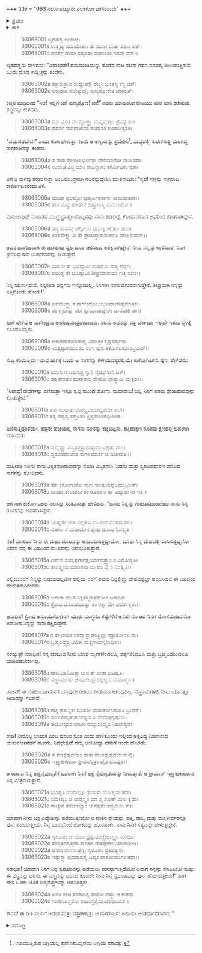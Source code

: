 +++
title = "063 ನಲೋಪಾಖ್ಯಾನೇ ನಲಕರ್ಕೋಟಕಸಂವಾದಃ"
+++

<details><summary>ಪ್ರವೇಶ</summary>


।।   ಓಂ ಓಂ ನಮೋ ನಾರಾಯಣಾಯ।।   ಶ್ರೀ ವೇದವ್ಯಾಸಾಯ ನಮಃ ।।

ಶ್ರೀ ಕೃಷ್ಣದ್ವೈಪಾಯನ ವೇದವ್ಯಾಸ ವಿರಚಿತ  

**ಶ್ರೀ ಮಹಾಭಾರತ**

**ಆರಣ್ಯಕ ಪರ್ವ**

**ಇಂದ್ರಲೋಕಾಭಿಗಮನ ಪರ್ವ**

**ಅಧ್ಯಾಯ 63**

</details>


<details><summary>ಸಾರ</summary>

ದಮಯಂತಿಯನ್ನು ತೊರೆದ ರಾಜ ನಲನು ಗಹನ ವನದಲ್ಲಿ ಉರಿಯುತ್ತಿರುವ ಒಂದು ದೊಡ್ಡ ಕಾಡ್ಗಿಚ್ಚನ್ನು ಕಂಡು ಅದರಲ್ಲಿ ಸಿಲುಕಿರುವ ನಾಗ ಕಾರ್ಕೋಟಕನನ್ನು ಎತ್ತಿ ಹೊರತಂದು ಉಳಿಸಿದುದು (1-9). ಇನ್ನೂ ಮುಂದೆ ತೆಗೆದುಕೊಂಡು ಹೋಗೆಂದು ನಾಗವು ಹೇಳುವುದು, ನಲನು ಹಾಗೆಯೇ ಮಾಡಲು ಅವನನ್ನು ಕಾರ್ಕೋಟಕನು ಕಚ್ಚಿ ಕುರೂಪಿಯನ್ನಾಗಿಸಿದುದು (10-12). ಅವನ ದೇಹವನ್ನಾವರಿಸಿ ಕಾಡುತ್ತಿರುವನನ್ನು ಪೀಡಿಸಲು ಕಚ್ಚಿದೆನೆಂದೂ, ಕುರೂಪಿಯಾದ ಅವನನ್ನು ಯಾರೂ ಗುರುತಿಸಲಾರರೆಂದೂ, ಅಯೋಧ್ಯೆಯ ರಾಜ ಋತುಪರ್ಣನಿಂದ ಅಕ್ಷ ವಿದ್ಯೆಯನ್ನು ಕಲಿತನಂತರ ಅವನ ಕಷ್ಟಗಳು ಕೊನೆಗೊಳ್ಳುವವೆಂದೂ ಹೇಳಿ, ಪುನಃ ಸ್ವರೂಪವನ್ನು ಕೊಡಬಲ್ಲ ವಸ್ತ್ರಗಳನ್ನಿತ್ತು ಕಾರ್ಕೋಟಕನು ಅಂತರ್ಧಾನನಾದುದು (13-24).

</details>


> 03063001 ಬೃಹದಶ್ವ ಉವಾಚ।   
03063001a ಉತ್ಸೃಜ್ಯ ದಮಯಂತೀಂ ತು ನಲೋ ರಾಜಾ ವಿಶಾಂ ಪತೇ।  
03063001c ದದರ್ಶ ದಾವಂ ದಹ್ಯಂತಂ ಮಹಾಂತಂ ಗಹನೇ ವನೇ।।

ಬೃಹದಶ್ವನು ಹೇಳಿದನು: “ವಿಶಾಂಪತೇ! ದಮಯಂತಿಯನ್ನು ತೊರೆದ ರಾಜ ನಲನು ಗಹನ ವನದಲ್ಲಿ ಉರಿಯುತ್ತಿರುವ ಒಂದು ದೊಡ್ಡ ಕಾಡ್ಗಿಚ್ಚನ್ನು ಕಂಡನು.

> 03063002a ತತ್ರ ಶುಶ್ರಾವ ಮಧ್ಯೇಽಗ್ನೌ ಶಬ್ಧಂ ಭೂತಸ್ಯ ಕಸ್ಯ ಚಿತ್।  
03063002c ಅಭಿಧಾವ ನಲೇತ್ಯುಚ್ಚೈಃ ಪುಣ್ಯಶ್ಲೋಕೇತಿ ಚಾಸಕೃತ್।।

ಕಿಚ್ಚಿನ ಮಧ್ಯದಿಂದ “ನಲ! ಇಲ್ಲಿಗೆ ಬಾ! ಪುಣ್ಯಶ್ಲೋಕ! ಬಾ!” ಎಂದು ಯಾವುದೋ ಜೀವಿಯು ಪುನಃ ಪುನಃ ಕರೆಯುವ ಶಬ್ಧವನ್ನು ಕೇಳಿದನು.

> 03063003a ಮಾ ಭೈರಿತಿ ನಲಶ್ಚೋಕ್ತ್ವಾ ಮಧ್ಯಮಗ್ನೇಃ ಪ್ರವಿಶ್ಯ ತಂ।  
03063003c ದದರ್ಶ ನಾಗರಾಜಾನಂ ಶಯಾನಂ ಕುಂಡಲೀಕೃತಂ।।

“ಭಯಪಡಬೇಡ!” ಎಂದು ಕೂಗಿ ಹೇಳುತ್ತಾ ನಲನು ಆ ಅಗ್ನಿಯನ್ನು ಪ್ರವೇಶಿಸಿ[^1], ಮಧ್ಯದಲ್ಲಿ ಸುರುಳಿಸುತ್ತಿ ಮಲಗಿದ್ದ ನಾಗರಾಜನನ್ನು ಕಂಡನು.

> 03063004a ಸ ನಾಗಃ ಪ್ರಾಂಜಲಿರ್ಭೂತ್ವಾ ವೇಪಮಾನೋ ನಲಂ ತದಾ।   
03063004c ಉವಾಚ ವಿದ್ಧಿ ಮಾಂ ರಾಜನ್ನಾಗಂ ಕರ್ಕೋಟಕಂ ನೃಪ।।

ಆಗ ಆ ನಾಗವು ತರತರಿಸುತ್ತಾ ಅಂಜಲೀಬದ್ಧನಾಗಿ ನಲನನ್ನುದ್ದೇಶಿಸಿ ಮಾತನಾಡಿತು: “ನೃಪ! ನನ್ನನ್ನು ನಾಗರಾಜ ಕಾರ್ಕೋಟಕನೆಂದು ತಿಳಿ.

> 03063005a ಮಯಾ ಪ್ರಲಬ್ಧೋ ಬ್ರಹ್ಮರ್ಷಿರನಾಗಾಃ ಸುಮಹಾತಪಾಃ।  
03063005c ತೇನ ಮನ್ಯುಪರೀತೇನ ಶಪ್ತೋಽಸ್ಮಿ ಮನುಜಾಧಿಪ।।

ಮನುಜಾಧಿಪ! ಮಹಾತಪ ಮುಗ್ಧ ಬ್ರಾಹ್ಮಣನೊಬ್ಬನನ್ನು ನಾನು ಹಿಡಿದಿದ್ದೆ. ಕೋಪವಶನಾದ ಅವನಿಂದ ಶಪಿತನಾಗಿದ್ದೇನೆ.

> 03063006a ತಸ್ಯ ಶಾಪಾನ್ನ ಶಕ್ನೋಮಿ ಪದಾದ್ವಿಚಲಿತುಂ ಪದಂ।  
03063006c ಉಪದೇಕ್ಷ್ಯಾಮಿ ತೇ ಶ್ರೇಯಸ್ತ್ರಾತುಮರ್ಹತಿ ಮಾಂ ಭವಾನ್।।

ಅವನ ಶಾಪದಿಂದಾಗಿ ಈ ಜಾಗದಿಂದ ಸ್ವಲ್ಪ ದೂರ ಚಲಿಸಲೂ ಅಶಕ್ಯನಾಗಿದ್ದೇನೆ. ನೀನು ನನ್ನನ್ನು ಉಳಿಸಿದರೆ, ನಿನಗೆ ಶ್ರೇಯಸ್ಸಾಗುವ ಉಪದೇಶವನ್ನು ನೀಡುತ್ತೇನೆ.

> 03063007a ಸಖಾ ಚ ತೇ ಭವಿಷ್ಯಾಮಿ ಮತ್ಸಮೋ ನಾಸ್ತಿ ಪನ್ನಗಃ।  
03063007c ಲಘುಶ್ಚ ತೇ ಭವಿಷ್ಯಾಮಿ ಶೀಘ್ರಮಾದಾಯ ಗಚ್ಚ ಮಾಂ।।

ನಿನ್ನ ಸಖನಾಗಿರುವೆ. ನನ್ನಂತಹ ಪನ್ನಗವು ಇನ್ನೊಂದಿಲ್ಲ. ನಿನಗಾಗಿ ನಾನು ಹಗುರವಾಗುತ್ತೇನೆ. ಶೀಘ್ರವಾಗಿ ನನ್ನನ್ನು ಎತ್ತಿಕೊಂಡು ಹೋಗು!”

> 03063008a ಏವಮುಕ್ತ್ವಾ ಸ ನಾಗೇಂದ್ರೋ ಬಭೂವಾಂಗುಷ್ಠಮಾತ್ರಕಃ।  
03063008c ತಂ ಗೃಹೀತ್ವಾ ನಲಃ ಪ್ರಾಯಾದುದ್ದೇಶಂ ದಾವವರ್ಜಿತಂ।।

ಹೀಗೆ ಹೇಳಿದ ಆ ನಾಗೇಂದ್ರನು ಅಂಗುಷ್ಠಮಾತ್ರದಂತಾದನು. ನಲನು ಅವನನ್ನು ಎತ್ತಿ ಬೆಂಕಿಯು ಇಲ್ಲದೇ ಇರುವ ಸ್ಥಳಕ್ಕೆ ಕೊಂಡೊಯ್ದನು.

> 03063009a ಆಕಾಶದೇಶಮಾಸಾದ್ಯ ವಿಮುಕ್ತಂ ಕೃಷ್ಣವರ್ತ್ಮನಾ।  
03063009c ಉತ್ಸ್ರಷ್ಟುಕಾಮಂ ತಂ ನಾಗಃ ಪುನಃ ಕರ್ಕೋಟಕೋಽಬ್ರವೀತ್।।

ಸುಟ್ಟ ಕರಿಯಿಲ್ಲದೇ ಇರುವ ಜಾಗಕ್ಕೆ ಬಂದು ಆ ನಾಗನನ್ನು ಕೆಳಗಿಡುವಷ್ಟರಲ್ಲಿಯೇ ಕಾರ್ಕೋಟಕನು ಪುನಃ ಹೇಳಿದನು:

> 03063010a ಪದಾನಿ ಗಣಯನ್ಗಚ್ಚ ಸ್ವಾನಿ ನೈಷಧ ಕಾನಿ ಚಿತ್।  
03063010c ತತ್ರ ತೇಽಹಂ ಮಹಾರಾಜ ಶ್ರೇಯೋ ಧಾಸ್ಯಾಮಿ ಯತ್ಪರಂ।।

“ನಿಷಾಧ! ಹೆಜ್ಜೆಗಳನ್ನು ಎಣಿಸುತ್ತಾ ಇನ್ನೂ ಸ್ವಲ್ಪ ಮುಂದೆ ಹೋಗು. ಮಹಾರಾಜ! ಅಲ್ಲಿ ನಿನಗೆ ಪರಮ ಶ್ರೇಯವಾದದ್ದನ್ನು ಕೊಡುತ್ತೇನೆ.”

> 03063011a ತತಃ ಸಂಖ್ಯಾತುಮಾರಬ್ಧಮದಶದ್ದಶಮೇ ಪದೇ।  
03063011c ತಸ್ಯ ದಷ್ಟಸ್ಯ ತದ್ರೂಪಂ ಕ್ಷಿಪ್ರಮಂತರಧೀಯತ।।

ಎಣಿಸುತ್ತಿದ್ದಂತೆಯೇ, ಹತ್ತನೇ ಹೆಜ್ಜೆಯಲ್ಲಿ ನಾಗನು ನಲನನ್ನು ಕಚ್ಚಿಬಿಟ್ಟನು. ಕಚ್ಚಿದಾಕ್ಷಣ ರೂಪವು ಕ್ಷಣದಲ್ಲಿ ಬದಲಾಗಿ ಹೋಯಿತು.

> 03063012a ಸ ದೃಷ್ಟ್ವಾ ವಿಸ್ಮಿತಸ್ತಸ್ಥಾವಾತ್ಮಾನಂ ವಿಕೃತಂ ನಲಃ।  
03063012c ಸ್ವರೂಪಧಾರಿಣಂ ನಾಗಂ ದದರ್ಶ ಚ ಮಹೀಪತಿಃ।।

ಮಹೀಪತಿ ನಲನು ತಾನು ವಿಕೃತನಾಗಿರುವುದನ್ನು ನೋಡಿ ವಿಸ್ಮಿತನಾಗಿ ನಿಂತನು ಮತ್ತು ಸ್ವರೂಪಧಾರಣ ಮಾಡಿದ ನಾಗನನ್ನು ನೋಡಿದನು.

> 03063013a ತತಃ ಕರ್ಕೋಟಕೋ ನಾಗಃ ಸಾಂತ್ವಯನ್ನಲಮಬ್ರವೀತ್।   
03063013c ಮಯಾ ತೇಽಂತರ್ಹಿತಂ ರೂಪಂ ನ ತ್ವಾ ವಿದ್ಯುರ್ಜನಾ ಇತಿ।।

ಆಗ ನಾಗ ಕಾರ್ಕೋಟಕನು ನಲನನ್ನು ಸಂತವಿಸುತ್ತಾ ಹೇಳಿದನು: “ಜನರು ನಿನ್ನನ್ನು ಗುರುತಿಸಬಾರದೆಂದು ನಾನು ನಿನ್ನ ರೂಪವನ್ನು ಅಪಹರಿಸಿದ್ದೇನೆ.

> 03063014a ಯತ್ಕೃತೇ ಚಾಸಿ ವಿಕೃತೋ ದುಃಖೇನ ಮಹತಾ ನಲ।  
03063014c ವಿಷೇಣ ಸ ಮದೀಯೇನ ತ್ವಯಿ ದುಃಖಂ ನಿವತ್ಸ್ಯತಿ।।

ನಲ! ಯಾರಿಂದ ನೀನು ಈ ಮಹಾ ದುಃಖವನ್ನು ಅನುಭವಿಸುತ್ತಿದ್ದೀಯೋ, ಯಾರು ನಿನ್ನ ದೇಹದಲ್ಲಿ ವಾಸಿಸುತ್ತಿದ್ದನೋ ಅವನು ನನ್ನ ಈ ವಿಷದಿಂದ ದುಃಖವನ್ನು ಅನುಭವಿಸುತ್ತಾನೆ.

> 03063015a ವಿಷೇಣ ಸಂವೃತೈರ್ಗಾತ್ರೈರ್ಯಾವತ್ತ್ವಾಂ ನ ವಿಮೋಕ್ಷ್ಯತಿ।  
03063015c ತಾವತ್ತ್ವಯಿ ಮಹಾರಾಜ ದುಃಖಂ ವೈ ಸ ನಿವತ್ಸ್ಯತಿ।।

ಎಲ್ಲಿಯವರೆಗೆ ನಿನ್ನನ್ನು ಬಿಡುವುದಿಲ್ಲವೋ ಅಲ್ಲಿಯ ವರೆಗೆ ಅವನು ನಿನ್ನಲ್ಲಿದ್ದು ದೇಹವನ್ನೆಲ್ಲಾ ಆವರಿಸಿರುವ ಈ ವಿಷದಿಂದ ದುಃಖಿತನಾಗಿರುವನು.

> 03063016a ಅನಾಗಾ ಯೇನ ನಿಕೃತಸ್ತ್ವಮನರ್ಹೋ ಜನಾಧಿಪ।   
03063016c ಕ್ರೋಧಾದಸೂಯಯಿತ್ವಾ ತಂ ರಕ್ಷಾ ಮೇ ಭವತಃ ಕೃತಾ।।

ಜನಾಧಿಪ! ಕ್ರೋಧ ಅಸೂಯೆಗೊಳಗಾಗಿ ಯಾರು ಮುಗ್ಧನೂ ಕಷ್ಟಗಳಿಗೆ ಅನರ್ಹನೂ ಆದ ನಿನಗೆ ಮೋಸಮಾಡಿದನೋ ಅವನಿಂದ ನಿನ್ನನ್ನು ನಾನು ರಕ್ಷಿಸುತ್ತೇನೆ.

> 03063017a ನ ತೇ ಭಯಂ ನರವ್ಯಾಘ್ರ ದಂಷ್ಟ್ರಿಭ್ಯಃ ಶತ್ರುತೋಽಪಿ ವಾ।  
03063017c ಬ್ರಹ್ಮವಿದ್ಭ್ಯಶ್ಚ ಭವಿತಾ ಮತ್ಪ್ರಸಾದಾನ್ನರಾಧಿಪ।।

ನರವ್ಯಾಘ್ರ! ನರಾಧಿಪ! ನನ್ನ ವರದಿಂದ ನೀನು ಯಾವ ಮೃಗಗಳಿಂದಲೂ, ಶತೃಗಳಿಂದಲೂ ಮತ್ತು ಬ್ರಹ್ಮವಿದರಿಂದಲೂ ಭಯಪಡಬೇಕಾಗಿಲ್ಲ.

> 03063018a ರಾಜನ್ವಿಷನಿಮಿತ್ತಾ ಚ ನ ತೇ ಪೀಡಾ ಭವಿಷ್ಯತಿ।  
03063018c ಸಂಗ್ರಾಮೇಷು ಚ ರಾಜೇಂದ್ರ ಶಶ್ವಜ್ಜಯಮವಾಪ್ಸ್ಯಸಿ।।

ರಾಜನ್! ಈ ವಿಷದಿಂದಾಗಿ ನಿನಗೆ ಯಾವುದೇ ರೀತಿಯ ಪೀಡೆಯೂ ಆಗುವುದಿಲ್ಲ. ಸಂಗ್ರಾಮಗಳಲ್ಲಿ ನೀನು ಯಾವತ್ತೂ ಜಯವನ್ನು ಗಳಿಸುವೆ.

> 03063019a ಗಚ್ಚ ರಾಜನ್ನಿತಃ ಸೂತೋ ಬಾಹುಕೋಽಹಮಿತಿ ಬ್ರುವನ್।  
03063019c ಸಮೀಪಮೃತುಪರ್ಣಸ್ಯ ಸ ಹಿ ವೇದಾಕ್ಷನೈಪುಣಂ।  
03063019e ಅಯೋಧ್ಯಾಂ ನಗರೀಂ ರಮ್ಯಾಮದ್ಯೈವ ನಿಷಧೇಶ್ವರ।।

ರಾಜ! ನೀನೊಬ್ಬ ಬಾಹುಕ ಎಂಬ ಹೆಸರಿನ ಸೂತ ಎಂದು ಹೇಳಿಕೊಂಡು ಇಲ್ಲಿಂದ ಅಕ್ಷವಿದ್ಯ ನಿಪುಣನಾದ ಋತುಪರ್ಣನೆಡೆಗೆ ಹೋಗು. ನಿಷಧೇಶ್ವರ! ರಮ್ಯ ಅಯೋಧ್ಯಾ ನಗರಿಗೆ ಇಂದೇ ಹೊರಡು.

> 03063020a ಸ ತೇಽಕ್ಷಹೃದಯಂ ದಾತಾ ರಾಜಾಶ್ವಹೃದಯೇನ ವೈ।  
03063020c ಇಕ್ಷ್ವಾಕುಕುಲಜಃ ಶ್ರೀಮಾನ್ಮಿತ್ರಂ ಚೈವ ಭವಿಷ್ಯತಿ।।

ಆ ರಾಜನು ನಿನ್ನ ಅಶ್ವನೈಪುಣ್ಯತೆಗೆ ಬದಲಾಗಿ ನಿನಗೆ ಅಕ್ಷ ನೈಪುಣ್ಯತೆಯನ್ನು ನೀಡುತ್ತಾನೆ. ಆ ಶ್ರೀಮಾನ್ ಇಕ್ಷ್ವಾಕುಕುಲಜನು ನಿನ್ನ ಮಿತ್ರನಾಗುತ್ತಾನೆ.

> 03063021a ಭವಿಷ್ಯಸಿ ಯದಾಕ್ಷಜ್ಞಃ ಶ್ರೇಯಸಾ ಯೋಕ್ಷ್ಯಸೇ ತದಾ।  
03063021c ಸಮೇಷ್ಯಸಿ ಚ ದಾರೈಸ್ತ್ವಂ ಮಾ ಸ್ಮ ಶೋಕೇ ಮನಃ ಕೃಥಾಃ।   
03063021e ರಾಜ್ಯೇನ ತನಯಾಭ್ಯಾಂ ಚ ಸತ್ಯಮೇತದ್ಬ್ರವೀಮಿ ತೇ।।

ಯಾವಾಗ ನೀನು ಅಕ್ಷ ವಿದ್ಯೆಯನ್ನು ಪಡೆಯುತ್ತೀಯೋ ಆ ನಂತರ ಶ್ರೇಯಸ್ಸು, ಪತ್ನಿ, ರಾಜ್ಯ ಮತ್ತು ಮಕ್ಕಳೀರ್ವರನ್ನೂ ಪುನಃ ಪಡೆಯುತ್ತೀಯೆ. ನಿನ್ನ ಮನಸ್ಸಿನಿಂದ ಶೋಕವನ್ನು ಹೊರಹಾಕು. ನಾನು ನಿನಗೆ ಸತ್ಯವನ್ನೇ ಹೇಳುತ್ತಿದ್ದೇನೆ.

> 03063022a ಸ್ವರೂಪಂ ಚ ಯದಾ ದ್ರಷ್ಟುಮಿಚ್ಚೇಥಾಸ್ತ್ವಂ ನರಾಧಿಪ।  
03063022c ಸಂಸ್ಮರ್ತವ್ಯಸ್ತದಾ ತೇಽಹಂ ವಾಸಶ್ಚೇದಂ ನಿವಾಸಯೇಃ।।  
03063023a ಅನೇನ ವಾಸಸಾಚ್ಚನ್ನಃ ಸ್ವರೂಪಂ ಪ್ರತಿಪತ್ಸ್ಯಸೇ।  
03063023c ಇತ್ಯುಕ್ತ್ವಾ ಪ್ರದದಾವಸ್ಮೈ ದಿವ್ಯಂ ವಾಸೋಯುಗಂ ತದಾ।।

ನರಾಧಿಪ! ಯಾವಾಗ ನಿನಗೆ ನಿನ್ನ ಸ್ವರೂಪವನ್ನು ಪಡೆಯಲು ಮನಸ್ಸಾಗುತ್ತದೆಯೋ ಅವಾಗ ನನ್ನನ್ನು ನೆನಪಿಸಿಕೋ ಮತ್ತು ಈ ವಸ್ತ್ರವನ್ನು ಧರಿಸು. ಈ ವಸ್ತ್ರವನ್ನು ಧರಿಸಿದ ಕೂಡಲೇ ನೀನು ನಿನ್ನ ಸ್ವರೂಪವನ್ನು ಪುನಃ ಹೊಂದುತ್ತೀಯೆ!” ಹೀಗೆ ಹೇಳಿ ಒಂದು ಜೊತೆ ದಿವ್ಯವಸ್ತ್ರಗಳನ್ನು ಅವನಿಗಿತ್ತನು.

> 03063024a ಏವಂ ನಲಂ ಸಮಾದಿಶ್ಯ ವಾಸೋ ದತ್ತ್ವಾ ಚ ಕೌರವ।  
03063024c ನಾಗರಾಜಸ್ತತೋ ರಾಜಂಸ್ತತ್ರೈವಾಂತರಧೀಯತ।।

ಕೌರವ! ಈ ರೀತಿ ನಲನಿಗೆ ಆದೇಶ ಮತ್ತು ವಸ್ತ್ರಗಳನ್ನಿತ್ತು ಆ ನಾಗರಾಜನು ಅಲ್ಲಿಯೇ ಅಂತರ್ಧಾನನಾದನು.”

<details><summary>ಸಮಾಪ್ತಿ</summary>


ಇತಿ ಶ್ರೀ ಮಹಾಭಾರತೇ ಆರಣ್ಯಕಪರ್ವಣಿ ಇಂದ್ರಲೋಕಾಭಿಗಮನಪರ್ವಣಿ ನಲೋಪಾಖ್ಯಾನೇ ನಲಕರ್ಕೋಟಕಸಂವಾದೇ ತ್ರಿಷಷ್ಟಿತಮೋಽಧ್ಯಾಯಃ।  
ಇದು ಮಹಾಭಾರತದ ಆರಣ್ಯಕಪರ್ವದಲ್ಲಿ ಇಂದ್ರಲೋಕಾಭಿಗಮನಪರ್ವದಲ್ಲಿ ನಲೋಪಾಖ್ಯಾನದಲ್ಲಿ ನಲಕರ್ಕೋಟಕ ಸಂವಾದ ಎನ್ನುವ ಅರವತ್ತ್ಮೂರನೆಯ ಅಧ್ಯಾಯವು.


</details>

[^1]: ಉರಿಯುತ್ತಿರುವ ಅಗ್ನಿಯಲ್ಲಿ ಪ್ರವೇಶಿಸಬಲ್ಲನೆಂಬ ಅಗ್ನಿಯ ವರವಿತ್ತು.

